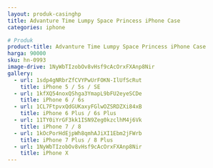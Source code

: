 ```yaml
---
layout: produk-casinghp
title: Advanture Time Lumpy Space Princess iPhone Case
categories: iphone

# Produk
product-title: Advanture Time Lumpy Space Princess iPhone Case
harga: 90000
sku: hn-0993
image-drive: 1NyWbTIzobOv8vHsf9cAcOrxFXAnp8Nir
gallery:
  - url: 1sdp4gNRbrZfCVYPwUrFOKN-IlUfScRut
    title: iPhone 5 / 5s / SE
  - url: 1kfXQ54noxQShga3YmapL9bFU2eyeSCDe
    title: iPhone 6 / 6s
  - url: 1CL7FtpvxQdGUKaxyFGlwOZSRDZXi84xB
    title: iPhone 6 Plus / 6s Plus
  - url: 11TY0iYrGF3kk1ISN9Zeg0kzclhM4j6Vk
    title: iPhone 7 / 8
  - url: 1kOcPorHdEjpWh8qmhAJiXI1Ebm2jFWrb
    title: iPhone 7 Plus / 8 Plus
  - url: 1NyWbTIzobOv8vHsf9cAcOrxFXAnp8Nir
    title: iPhone X
---
```

